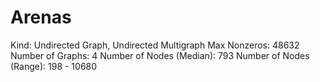 # Arenas

Kind: Undirected Graph, Undirected Multigraph
Max Nonzeros: 48632
Number of Graphs: 4
Number of Nodes (Median): 793
Number of Nodes (Range): 198 - 10680